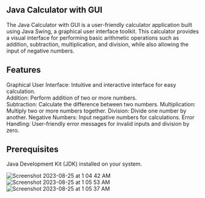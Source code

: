 ## Java Calculator with GUI

The Java Calculator with GUI is a user-friendly calculator application built using Java Swing, a graphical user interface toolkit. This calculator provides a visual interface for performing basic arithmetic operations such as addition, subtraction, multiplication, and division, while also allowing the input of negative numbers.

## Features
Graphical User Interface: Intuitive and interactive interface for easy calculation.  <br>
Addition: Perform addition of two or more numbers.  <br>
Subtraction: Calculate the difference between two numbers.
Multiplication: Multiply two or more numbers together.
Division: Divide one number by another.
Negative Numbers: Input negative numbers for calculations.
Error Handling: User-friendly error messages for invalid inputs and division by zero.

## Prerequisites
Java Development Kit (JDK) installed on your system.


![Screenshot 2023-08-25 at 1 04 42 AM](https://github.com/SabaDzotsenidze/basic-calculator/assets/138164412/efb32341-54b0-4f56-a57d-fe882355751f)
![Screenshot 2023-08-25 at 1 05 53 AM](https://github.com/SabaDzotsenidze/basic-calculator/assets/138164412/1304ff42-c4b9-4f6f-9e24-f0762e09bba6)
![Screenshot 2023-08-25 at 1 05 37 AM](https://github.com/SabaDzotsenidze/basic-calculator/assets/138164412/88532bba-c430-4e8f-8e58-97a29d9f3506)

